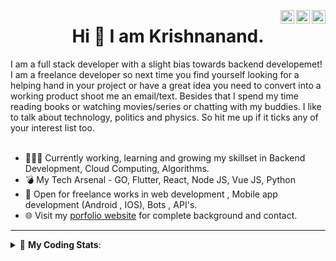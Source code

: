 <a href="https://twitter.com/krishnaincrypto" target="_blank" rel="nofollow"><img align="right" alt="Pratik's Twitter" width="22px" src="https://cdn.jsdelivr.net/npm/simple-icons@v3/icons/twitter.svg" /></a><a href="https://www.linkedin.com/in/incrypt0" target="_blank" rel="nofollow"><img align="right" alt="Pratik's Linkdein" width="22px" src="https://cdn.jsdelivr.net/npm/simple-icons@v3/icons/linkedin.svg" /></a><a href="https://www.instagram.com/incrypt0" target="_blank" rel="nofollow"><img align="right" alt="Pratik's Insta" width="22px" src="https://cdn.jsdelivr.net/npm/simple-icons@v3/icons/instagram.svg" /></a>

<center><h1> Hi 👋 I am Krishnanand. </h1></center>
 I am a full stack developer with a slight bias towards backend developemet! I am a freelance developer so next time you find yourself looking for a helping hand in your project or have a great idea you need to convert into a working product shoot me an email/text. Besides that I spend my time reading books or watching movies/series or chatting with my buddies. I like to talk about technology, politics and physics. So hit me up if it ticks any of your interest list too.
 <br /> 
 <br /> 

 
- 👨🏽‍💻 Currently working, learning and growing my skillset in Backend Development, Cloud Computing, Algorithms.
- 💣 My Tech Arsenal - GO, Flutter, React, Node JS, Vue JS, Python
- 🤝 Open for freelance works in web development , Mobile app development (Android , IOS), Bots , API's.
- 🌐 Visit my [porfolio website](https://incrypt0.github.io/) for complete background and contact.


---


<details> 
 <summary>🤖 <b>My Coding Stats</b>: </summary>
<br>

<!--START_SECTION:waka-->
**I'm an Early 🐤** 

```text
🌞 Morning    107 commits    █████░░░░░░░░░░░░░░░░░░░░   20.0% 
🌆 Daytime    206 commits    █████████░░░░░░░░░░░░░░░░   38.5% 
🌃 Evening    210 commits    █████████░░░░░░░░░░░░░░░░   39.25% 
🌙 Night      12 commits     ░░░░░░░░░░░░░░░░░░░░░░░░░   2.24%

```
📅 **I'm Most Productive on Wednesday** 

```text
Monday       67 commits     ███░░░░░░░░░░░░░░░░░░░░░░   12.52% 
Tuesday      63 commits     ███░░░░░░░░░░░░░░░░░░░░░░   11.78% 
Wednesday    96 commits     ████░░░░░░░░░░░░░░░░░░░░░   17.94% 
Thursday     72 commits     ███░░░░░░░░░░░░░░░░░░░░░░   13.46% 
Friday       91 commits     ████░░░░░░░░░░░░░░░░░░░░░   17.01% 
Saturday     71 commits     ███░░░░░░░░░░░░░░░░░░░░░░   13.27% 
Sunday       75 commits     ███░░░░░░░░░░░░░░░░░░░░░░   14.02%

```


📊 **This Week I Spent My Time On** 

```text
💬 Programming Languages: 
Dart                     26 hrs 5 mins       ████████████████████████░   96.04% 
Vue.js                   34 mins             ░░░░░░░░░░░░░░░░░░░░░░░░░   2.13% 
TypeScript               22 mins             ░░░░░░░░░░░░░░░░░░░░░░░░░   1.38% 
Other                    5 mins              ░░░░░░░░░░░░░░░░░░░░░░░░░   0.32% 
YAML                     2 mins              ░░░░░░░░░░░░░░░░░░░░░░░░░   0.12%

💻 Operating System: 
Linux                    27 hrs 9 mins       █████████████████████████   100.0%

```

**I Mostly Code in Dart** 

```text
Dart                     19 repos            █████████░░░░░░░░░░░░░░░░   35.85% 
JavaScript               9 repos             ████░░░░░░░░░░░░░░░░░░░░░   16.98% 
Go                       7 repos             ███░░░░░░░░░░░░░░░░░░░░░░   13.21% 
HTML                     6 repos             ██░░░░░░░░░░░░░░░░░░░░░░░   11.32% 
Vue                      5 repos             ██░░░░░░░░░░░░░░░░░░░░░░░   9.43%

```



<!--END_SECTION:waka-->

</details>


